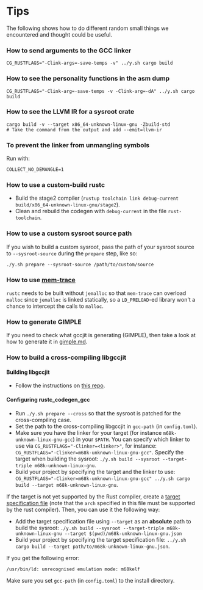 # Tips

The following shows how to do different random small things we encountered and thought could
be useful.

### How to send arguments to the GCC linker

```
CG_RUSTFLAGS="-Clink-args=-save-temps -v" ../y.sh cargo build
```

### How to see the personality functions in the asm dump

```
CG_RUSTFLAGS="-Clink-arg=-save-temps -v -Clink-arg=-dA" ../y.sh cargo build
```

### How to see the LLVM IR for a sysroot crate

```
cargo build -v --target x86_64-unknown-linux-gnu -Zbuild-std
# Take the command from the output and add --emit=llvm-ir
```

### To prevent the linker from unmangling symbols

Run with:

```
COLLECT_NO_DEMANGLE=1
```

### How to use a custom-build rustc

 * Build the stage2 compiler (`rustup toolchain link debug-current build/x86_64-unknown-linux-gnu/stage2`).
 * Clean and rebuild the codegen with `debug-current` in the file `rust-toolchain`.

### How to use a custom sysroot source path

If you wish to build a custom sysroot, pass the path of your sysroot source to `--sysroot-source` during the `prepare` step, like so:

```
./y.sh prepare --sysroot-source /path/to/custom/source
```

### How to use [mem-trace](https://github.com/antoyo/mem-trace)

`rustc` needs to be built without `jemalloc` so that `mem-trace` can overload `malloc` since `jemalloc` is linked statically, so a `LD_PRELOAD`-ed library won't a chance to intercept the calls to `malloc`.

### How to generate GIMPLE

If you need to check what gccjit is generating (GIMPLE), then take a look at how to
generate it in [gimple.md](./doc/gimple.md).

### How to build a cross-compiling libgccjit

#### Building libgccjit

 * Follow the instructions on [this repo](https://github.com/cross-cg-gcc-tools/cross-gcc).

#### Configuring rustc_codegen_gcc

 * Run `./y.sh prepare --cross` so that the sysroot is patched for the cross-compiling case.
 * Set the path to the cross-compiling libgccjit in `gcc-path` (in `config.toml`).
 * Make sure you have the linker for your target (for instance `m68k-unknown-linux-gnu-gcc`) in your `$PATH`. You can specify which linker to use via `CG_RUSTFLAGS="-Clinker=<linker>"`, for instance: `CG_RUSTFLAGS="-Clinker=m68k-unknown-linux-gnu-gcc"`. Specify the target when building the sysroot: `./y.sh build --sysroot --target-triple m68k-unknown-linux-gnu`.
 * Build your project by specifying the target and the linker to use: `CG_RUSTFLAGS="-Clinker=m68k-unknown-linux-gnu-gcc" ../y.sh cargo build --target m68k-unknown-linux-gnu`.

If the target is not yet supported by the Rust compiler, create a [target specification file](https://docs.rust-embedded.org/embedonomicon/custom-target.html) (note that the `arch` specified in this file must be supported by the rust compiler).
Then, you can use it the following way:

 * Add the target specification file using `--target` as an **absolute** path to build the sysroot: `./y.sh build --sysroot --target-triple m68k-unknown-linux-gnu --target $(pwd)/m68k-unknown-linux-gnu.json`
 * Build your project by specifying the target specification file: `../y.sh cargo build --target path/to/m68k-unknown-linux-gnu.json`.

If you get the following error:

```
/usr/bin/ld: unrecognised emulation mode: m68kelf
```

Make sure you set `gcc-path` (in `config.toml`) to the install directory.
